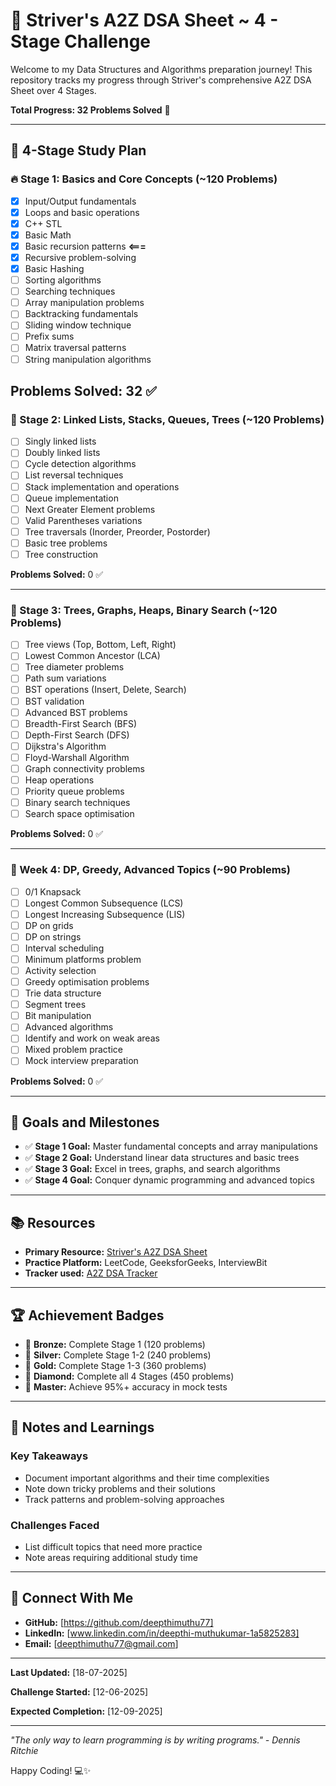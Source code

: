 # 🚀 Striver's A2Z DSA Sheet ~ 4 - Stage Challenge

Welcome to my Data Structures and Algorithms preparation journey! This repository tracks my progress through Striver's comprehensive A2Z DSA Sheet over 4 Stages.

**Total Progress: 32 Problems Solved** 🎯

---

## 📅 4-Stage Study Plan

### 🔥 Stage 1: Basics and Core Concepts (~120 Problems)
- [x] Input/Output fundamentals
- [x] Loops and basic operations
- [x] C++ STL
- [x] Basic Math
- [x] Basic recursion patterns  **<===**
- [x] Recursive problem-solving
- [x] Basic Hashing
- [ ] Sorting algorithms
- [ ] Searching techniques
- [ ] Array manipulation problems
- [ ] Backtracking fundamentals
- [ ] Sliding window technique
- [ ] Prefix sums
- [ ] Matrix traversal patterns
- [ ] String manipulation algorithms

**Problems Solved:** 32 ✅
---

### 🔗 Stage 2: Linked Lists, Stacks, Queues, Trees (~120 Problems)

- [ ] Singly linked lists
- [ ] Doubly linked lists
- [ ] Cycle detection algorithms
- [ ] List reversal techniques
- [ ] Stack implementation and operations
- [ ] Queue implementation
- [ ] Next Greater Element problems
- [ ] Valid Parentheses variations
- [ ] Tree traversals (Inorder, Preorder, Postorder)
- [ ] Basic tree problems
- [ ] Tree construction

**Problems Solved:** 0 ✅

---

### 🌳 Stage 3: Trees, Graphs, Heaps, Binary Search (~120 Problems)

- [ ] Tree views (Top, Bottom, Left, Right)
- [ ] Lowest Common Ancestor (LCA)
- [ ] Tree diameter problems
- [ ] Path sum variations
- [ ] BST operations (Insert, Delete, Search)
- [ ] BST validation
- [ ] Advanced BST problems
- [ ] Breadth-First Search (BFS)
- [ ] Depth-First Search (DFS)
- [ ] Dijkstra's Algorithm
- [ ] Floyd-Warshall Algorithm
- [ ] Graph connectivity problems
- [ ] Heap operations
- [ ] Priority queue problems
- [ ] Binary search techniques
- [ ] Search space optimisation

**Problems Solved:** 0 ✅

---

### 💎 Week 4: DP, Greedy, Advanced Topics (~90 Problems)

- [ ] 0/1 Knapsack
- [ ] Longest Common Subsequence (LCS)
- [ ] Longest Increasing Subsequence (LIS)
- [ ] DP on grids
- [ ] DP on strings
- [ ] Interval scheduling
- [ ] Minimum platforms problem
- [ ] Activity selection
- [ ] Greedy optimisation problems
- [ ] Trie data structure
- [ ] Segment trees
- [ ] Bit manipulation
- [ ] Advanced algorithms
- [ ] Identify and work on weak areas
- [ ] Mixed problem practice
- [ ] Mock interview preparation

**Problems Solved:** 0 ✅

---

## 🎯 Goals and Milestones

- ✅ **Stage 1 Goal:** Master fundamental concepts and array manipulations
- ✅ **Stage 2 Goal:** Understand linear data structures and basic trees  
- ✅ **Stage 3 Goal:** Excel in trees, graphs, and search algorithms
- ✅ **Stage 4 Goal:** Conquer dynamic programming and advanced topics

---

## 📚 Resources

- **Primary Resource:** [Striver's A2Z DSA Sheet](https://takeuforward.org/strivers-a2z-dsa-course-sheet-2/)
- **Practice Platform:** LeetCode, GeeksforGeeks, InterviewBit
- **Tracker used:** [A2Z DSA Tracker](https://a2zdsa.pages.dev/)

---

## 🏆 Achievement Badges

- 🥉 **Bronze:** Complete Stage 1 (120 problems)
- 🥈 **Silver:** Complete Stage 1-2 (240 problems)  
- 🥇 **Gold:** Complete Stage 1-3 (360 problems)
- 💎 **Diamond:** Complete all 4 Stages (450 problems)
- 🚀 **Master:** Achieve 95%+ accuracy in mock tests

---

## 📝 Notes and Learnings

### Key Takeaways
- Document important algorithms and their time complexities
- Note down tricky problems and their solutions
- Track patterns and problem-solving approaches

### Challenges Faced
- List difficult topics that need more practice
- Note areas requiring additional study time

---

## 🤝 Connect With Me

- **GitHub:** [https://github.com/deepthimuthu77]
- **LinkedIn:** [www.linkedin.com/in/deepthi-muthukumar-1a5825283]  
- **Email:** [deepthimuthu77@gmail.com]

---

**Last Updated:** [18-07-2025]

**Challenge Started:** [12-06-2025]

**Expected Completion:** [12-09-2025]

---

*"The only way to learn programming is by writing programs." - Dennis Ritchie*

Happy Coding! 💻✨
